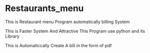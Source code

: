 # Restaurants_menu
This is Restaurant menu Program automatically billing System

This is Faster System And Attractive
This Program use python and its Library 

This is Automaticcally Create A bill in the form of pdf 
